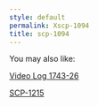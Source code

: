 ```yaml
---
style: default
permalink: Xscp-1094
title: scp-1094
---
```

You may also like:

[Video Log 1743-26](http://scp-wiki.net/video-log-1743-26)

[SCP-1215](http://scp-wiki.net/scp-1215)
